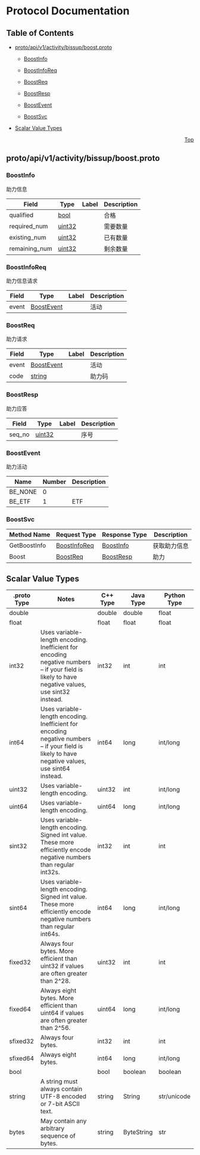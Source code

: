 # Protocol Documentation
<a name="top"></a>

## Table of Contents

- [proto/api/v1/activity/bissup/boost.proto](#proto/api/v1/activity/bissup/boost.proto)
    - [BoostInfo](#biss.api.v1.activity.bissup.BoostInfo)
    - [BoostInfoReq](#biss.api.v1.activity.bissup.BoostInfoReq)
    - [BoostReq](#biss.api.v1.activity.bissup.BoostReq)
    - [BoostResp](#biss.api.v1.activity.bissup.BoostResp)
  
    - [BoostEvent](#biss.api.v1.activity.bissup.BoostEvent)
  
  
    - [BoostSvc](#biss.api.v1.activity.bissup.BoostSvc)
  

- [Scalar Value Types](#scalar-value-types)



<a name="proto/api/v1/activity/bissup/boost.proto"></a>
<p align="right"><a href="#top">Top</a></p>

## proto/api/v1/activity/bissup/boost.proto



<a name="biss.api.v1.activity.bissup.BoostInfo"></a>

### BoostInfo
助力信息


| Field | Type | Label | Description |
| ----- | ---- | ----- | ----------- |
| qualified | [bool](#bool) |  | 合格 |
| required_num | [uint32](#uint32) |  | 需要数量 |
| existing_num | [uint32](#uint32) |  | 已有数量 |
| remaining_num | [uint32](#uint32) |  | 剩余数量 |






<a name="biss.api.v1.activity.bissup.BoostInfoReq"></a>

### BoostInfoReq
助力信息请求


| Field | Type | Label | Description |
| ----- | ---- | ----- | ----------- |
| event | [BoostEvent](#biss.api.v1.activity.bissup.BoostEvent) |  | 活动 |






<a name="biss.api.v1.activity.bissup.BoostReq"></a>

### BoostReq
助力请求


| Field | Type | Label | Description |
| ----- | ---- | ----- | ----------- |
| event | [BoostEvent](#biss.api.v1.activity.bissup.BoostEvent) |  | 活动 |
| code | [string](#string) |  | 助力码 |






<a name="biss.api.v1.activity.bissup.BoostResp"></a>

### BoostResp
助力应答


| Field | Type | Label | Description |
| ----- | ---- | ----- | ----------- |
| seq_no | [uint32](#uint32) |  | 序号 |





 


<a name="biss.api.v1.activity.bissup.BoostEvent"></a>

### BoostEvent
助力活动

| Name | Number | Description |
| ---- | ------ | ----------- |
| BE_NONE | 0 |  |
| BE_ETF | 1 | ETF |


 

 


<a name="biss.api.v1.activity.bissup.BoostSvc"></a>

### BoostSvc


| Method Name | Request Type | Response Type | Description |
| ----------- | ------------ | ------------- | ------------|
| GetBoostInfo | [BoostInfoReq](#biss.api.v1.activity.bissup.BoostInfoReq) | [BoostInfo](#biss.api.v1.activity.bissup.BoostInfo) | 获取助力信息 |
| Boost | [BoostReq](#biss.api.v1.activity.bissup.BoostReq) | [BoostResp](#biss.api.v1.activity.bissup.BoostResp) | 助力 |

 



## Scalar Value Types

| .proto Type | Notes | C++ Type | Java Type | Python Type |
| ----------- | ----- | -------- | --------- | ----------- |
| <a name="double" /> double |  | double | double | float |
| <a name="float" /> float |  | float | float | float |
| <a name="int32" /> int32 | Uses variable-length encoding. Inefficient for encoding negative numbers – if your field is likely to have negative values, use sint32 instead. | int32 | int | int |
| <a name="int64" /> int64 | Uses variable-length encoding. Inefficient for encoding negative numbers – if your field is likely to have negative values, use sint64 instead. | int64 | long | int/long |
| <a name="uint32" /> uint32 | Uses variable-length encoding. | uint32 | int | int/long |
| <a name="uint64" /> uint64 | Uses variable-length encoding. | uint64 | long | int/long |
| <a name="sint32" /> sint32 | Uses variable-length encoding. Signed int value. These more efficiently encode negative numbers than regular int32s. | int32 | int | int |
| <a name="sint64" /> sint64 | Uses variable-length encoding. Signed int value. These more efficiently encode negative numbers than regular int64s. | int64 | long | int/long |
| <a name="fixed32" /> fixed32 | Always four bytes. More efficient than uint32 if values are often greater than 2^28. | uint32 | int | int |
| <a name="fixed64" /> fixed64 | Always eight bytes. More efficient than uint64 if values are often greater than 2^56. | uint64 | long | int/long |
| <a name="sfixed32" /> sfixed32 | Always four bytes. | int32 | int | int |
| <a name="sfixed64" /> sfixed64 | Always eight bytes. | int64 | long | int/long |
| <a name="bool" /> bool |  | bool | boolean | boolean |
| <a name="string" /> string | A string must always contain UTF-8 encoded or 7-bit ASCII text. | string | String | str/unicode |
| <a name="bytes" /> bytes | May contain any arbitrary sequence of bytes. | string | ByteString | str |

